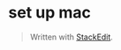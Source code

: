# set up mac


> Written with [StackEdit](https://stackedit.io/).
<!--stackedit_data:
eyJoaXN0b3J5IjpbLTQwNzY4NzUyMV19
-->